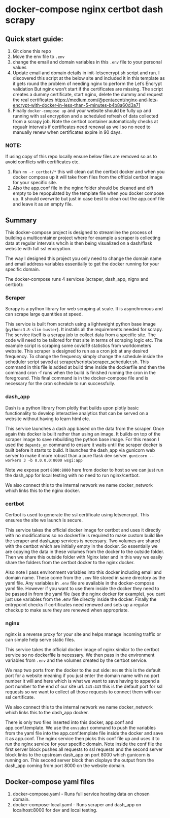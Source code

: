 # docker-compose nginx certbot dash scrapy<br>

## Quick start guide:
1) Git clone this repo
2) Move the env file to `.env`
3) change the email and domain variables in this `.env` file to your personal values
4) Update email and domain details in init-letsencrypt.sh script and run. I discovered this script at the below site and included it in this template as it gets round the problem of needing nginx to perform the Let’s Encrypt validation But nginx won’t start if the certificates are missing. The script creates a dummy certificate, start nginx, delete the dummy and request the real certificates
https://medium.com/@pentacent/nginx-and-lets-encrypt-with-docker-in-less-than-5-minutes-b4b8a60d3a71
5) Finally `docker-compose up` and your website should be fully up and running with ssl encryption and a scheduled refresh of data collected from a scrapy job. Note the certbot container automatically checks at regualr intervals if certificates need renewal as well so no need to manually renew when certificates expire in 90 days.

### NOTE:
If using copy of this repo locally ensure below files are removed so as to avoid conflicts with certificates etc.
1) Run `rm -r certbot/*` this will clean out the certbot docker and when you docker compose up it will take from files from the official certbot image for your specific site.
2) Also the app.conf file in the nginx folder should be cleaned and elft empty to be repopulated by the template file when you docker compose up. It should overwrite but just in case best to clean out the app.conf file and leave it as an empty file.

## Summary
This docker-compose project is designed to streamline the process of building a multicontainer project where for example a scraper is collecting data at regular intervals whcih is then being visualized on a dash/flask website with full ssl encryption.

The way I designed this project you only need to change the domain name and email address variables essentially to get the docker running for your specific domain.

The docker-compose runs 4 services (scraper, dash_app, nignx and certbot):

### Scraper
Scrapy is a python library for web scraping at scale. It is asynchronous and can scrape large quantities at speed.

This service is built from scratch using a lightweight python base image (`python:3.8-slim-buster`). It installs all the requirements needed for scrapy.
The service itself is a scrapy job to collect data from a specific site. The code will need to be tailored for that site in terms of scraping logic etc. The example script is scraping some covid19 statistics from worldometers website.
This scraper is designed to run as a cron job at any desired frequency. To change the frequency simply change the schedule inside the scheduler script saved at scraper/scripts/scraper_scheduler.sh. This command in this file is added at build time inside the dockerfile and then the command cron -f runs when the build is finished running the cron in the foreground. This final command is in the docker-compose file and is necessary for the cron schedule to run successfully.

### dash_app
Dash is a python library from plotly that builds upon plotly basic functionality to develop interactive analytics that can be served on a website without having to learn html etc.

This service launches a dash app based on the data from the scraper. Once again this docker is built rather than using an image. It builds on top of the scraper image to save rebuilding the python base image. For this reason I used the `depends_on` command to ensure it waits until the scraper docker is built before it starts to build.
It launches the dash_app via gunicorn web server to make it more robust than a pure flask dev server.
`gunicorn --workers 3 -b 0.0.0.0:8000 wsgi:app`

Note we expose port `8000:8000` here from docker to host so we can just run the dash_app for local testing with no need to run nginx/certbot. 

We also connect this to the internal network we name docker_network which links this to the nginx docker.

### certbot
Certbot is used to generate the ssl certificate using letsencrypt. This ensures the site we launch is secure. 

This service takes the official docker image for certbot and uses it directly with no modifications so no dockerfile is required to make custom build like the scraper and dash_app services is necessary. Two volumes are shared with the certbot which are initially empty in the docker. So essentially we are copying the data in these volumes from the docker to the outside folder. Then we share this outside folder with Nginx later and in this way we easily share the folders from the certbot docker to the nginx docker.

Also note I pass environment variables into this docker including email and domain name. These come from the `.env` file stored in same directory as the yaml file. Any variables in `.env` file are available in the docker-compose yaml file. However if you want to use them inside the docker they need to be passed in from the yaml file (see the nginx docker for example), you cant just use variables from the .env file directly inside the docker. 
Finally the entrypoint checks if certificates need renewed and sets up a regular checkup to make sure they are renewed when appropriate.

### nginx
nginx is a reverse proxy for your site and helps manage incoming traffic or can simple help serve static files.

This service takes the official docker image of nginx similar to the certbot service so no dockerfile is necessary. We then pass in the environment variables from `.env` and the volumes created by the certbot service. 

We map two ports from the docker to the out side:
`80:80` this is the default port for a website meaning if you just enter the domain name with no port number it will and here which is what we want to save having to append a port number to the end of our site url.
`443:443` this is the default port for ssl requests so we want to collect all those requests to connect them with our ssl certificate.

We also connect this to the internal network we name docker_network which links this to the dash_app docker.

There is only two files inserted into this docker, app.conf and app.conf.template. We use the `envsubst` command to push the variables from the yaml file into the app.conf.template file inside the docker and save it as app.conf. The nginx service then picks this conf file up and uses it to run the nginx service for your specific domain. Note inside the conf file the first server block pushes all requests to ssl requests and the second server block links to the upstream dash_app on port 8000 which gunicorn is running on. This second server block then displays the output from the dash_app coming from port 8000 on the website domain.

## Docker-compose yaml files
1) docker-compose.yaml - Runs full service hosting data on chosen domain.
2) docker-compose-local.yaml - Runs scraper and dash_app on localhost:8000 for dev and local testing.






